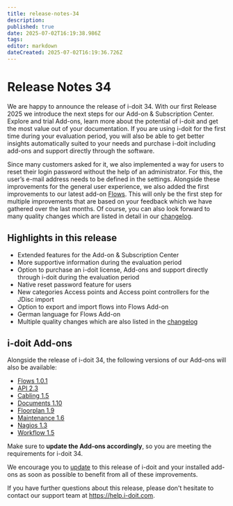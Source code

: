 ```yaml
---
title: release-notes-34
description: 
published: true
date: 2025-07-02T16:19:38.986Z
tags: 
editor: markdown
dateCreated: 2025-07-02T16:19:36.726Z
---
```


# Release Notes 34
<!-- cSpell:disable -->
We are happy to announce the release of i-doit 34. With our first Release 2025 we introduce the next steps for our Add-on & Subscription Center. Explore and trial Add-ons, learn more about the potential of i-doit and get the most value out of your documentation.
If you are using i-doit for the first time during your evaluation period, you will also be able to get better insights automatically suited to your needs and purchase i-doit including add-ons and support directly through the software.

Since many customers asked for it, we also implemented a way for users to reset their login password without the help of an administrator. For this, the user’s e-mail address needs to be defined in the settings.
Alongside these improvements for the general user experience, we also added the first improvements to our latest add-on [Flows](https://kb.i-doit.com/en/i-doit-add-ons/flows.html). This will only be the first step for multiple improvements that are based on your feedback which we have gathered over the last months.
Of course, you can also look forward to many quality changes which are listed in detail in our [changelog](../changelogs/changelog-34.md).

## Highlights in this release

-   Extended features for the Add-on & Subscription Center
-   More supportive information during the evaluation period
-   Option to purchase an i-doit license, Add-ons and support directly through i-doit during the evaluation period
-   Native reset password feature for users
-   New categories Access points and Access point controllers for the JDisc import
-   Option to export and import flows into Flows Add-on
-   German language for Flows Add-on
-   Multiple quality changes which are also listed in the [changelog](../changelogs/changelog-34.md)

## i-doit Add-ons

Alongside the release of i-doit 34, the following versions of our Add-ons will also be available:

-   [Flows 1.0.1](../../i-doit-add-ons/flows/index.md)
-   [API 2.3](../../i-doit-add-ons/api/index.md)
-   [Cabling 1.5](../../i-doit-add-ons/cabling.md)
-   [Documents 1.10](../../i-doit-add-ons/documents/index.md)
-   [Floorplan 1.9](../../i-doit-add-ons/floorplan.md)
-   [Maintenance 1.6](../../i-doit-add-ons/maintenance.md)
-   [Nagios 1.3](../../i-doit-add-ons/nagios.md)
-   [Workflow 1.5](../../i-doit-add-ons/workflow.md)

Make sure to **update the Add-ons accordingly**, so you are meeting the requirements for i-doit 34.

We encourage you to [update](https://kb.i-doit.com/en/maintenance-and-operation/update.html) to this release of i-doit and your installed add-ons as soon as possible to benefit from all of these improvements.

If you have further questions about this release, please don't hesitate to contact our support team at <https://help.i-doit.com>.
